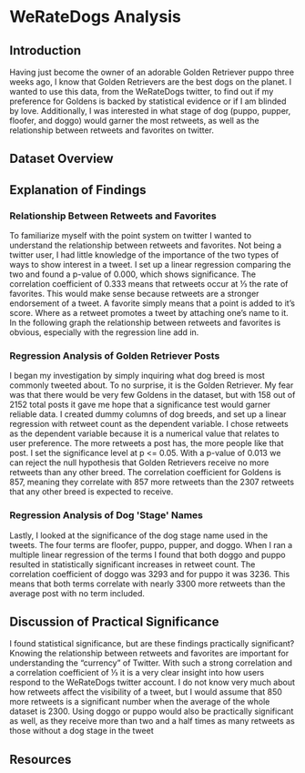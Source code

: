# WeRateDogs Analysis

## Introduction

Having just become the owner of an adorable Golden Retriever puppo three weeks ago,
I know that Golden Retrievers are the best dogs on the planet. I wanted to use this data, from
the WeRateDogs twitter, to find out if my preference for Goldens is backed by statistical
evidence or if I am blinded by love. Additionally, I was interested in what stage of dog (puppo,
pupper, floofer, and doggo) would garner the most retweets, as well as the relationship between
retweets and favorites on twitter.

## Dataset Overview



## Explanation of Findings

### Relationship Between Retweets and Favorites

To familiarize myself with the point system on twitter I wanted to understand the relationship between retweets and
favorites. Not being a twitter user, I had little knowledge of the importance of the two types of
ways to show interest in a tweet. I set up a linear regression comparing the two and found a
p-value of 0.000, which shows significance. The correlation coefficient of 0.333 means that
retweets occur at ⅓ the rate of favorites. This would make sense because retweets are a
stronger endorsement of a tweet. A favorite simply means that a point is added to it’s score.
Where as a retweet promotes a tweet by attaching one’s name to it. In the following graph the
relationship between retweets and favorites is obvious, especially with the regression line add
in.

### Regression Analysis of Golden Retriever Posts

I began my investigation by simply inquiring what dog breed is most commonly tweeted
about. To no surprise, it is the Golden Retriever. My fear was that there would be very few
Goldens in the dataset, but with 158 out of 2152 total posts it gave me hope that a significance
test would garner reliable data. I created dummy columns of dog breeds, and set up a linear
regression with retweet count as the dependent variable. I chose retweets as the dependent
variable because it is a numerical value that relates to user preference. The more retweets a
post has, the more people like that post. I set the significance level at p <= 0.05. With a p-value
of 0.013 we can reject the null hypothesis that Golden Retrievers receive no more retweets than
any other breed. The correlation coefficient for Goldens is 857, meaning they correlate with 857
more retweets than the 2307 retweets that any other breed is expected to receive.

### Regression Analysis of Dog 'Stage' Names

Lastly, I looked at the significance of the dog stage name used in the tweets. The four
terms are floofer, puppo, pupper, and doggo. When I ran a multiple linear regression of the
terms I found that both doggo and puppo resulted in statistically significant increases in retweet
count. The correlation coefficient of doggo was 3293 and for puppo it was 3236. This means that both terms correlate with nearly 3300 more retweets than the average post with no term included.

## Discussion of Practical Significance

I found statistical significance, but are these findings practically significant? Knowing the
relationship between retweets and favorites are important for understanding the “currency” of
Twitter. With such a strong correlation and a correlation coefficient of ⅓ it is a very clear insight
into how users respond to the WeRateDogs twitter account. I do not know very much about how
retweets affect the visibility of a tweet, but I would assume that 850 more retweets is a
significant number when the average of the whole dataset is 2300. Using doggo or puppo would
also be practically significant as well, as they receive more than two and a half times as many
retweets as those without a dog stage in the tweet

## Resources
